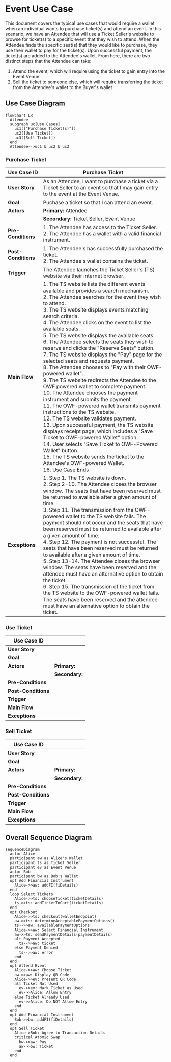 # Event Use Case

This document covers the typical use cases that would require a wallet when an individual wants to purchase ticket(s) and attend an event. In this scenario, we have an Attendee that will use a Ticket Seller's website to browse for ticket(s) to a specific event that they wish to attend. When the Attendee finds the specific seat(s) that they would like to purchase, they use their wallet to pay for the ticket(s). Upon successful payment, the ticket(s) are added to the Attendee's wallet. From here, there are two distinct steps that the Attendee can take:
1. Attend the event, which will require using the ticket to gain entry into the Event Venue
2. Sell the ticket to someone else, which will require transferring the ticket from the Attendee's wallet to the Buyer's wallet

## Use Case Diagram
```mermaid
flowchart LR
  Attendee
  subgraph uc[Use Cases]
    uc1(["Purchase Ticket(s)"])
    uc2([Use Ticket])
    uc3([Sell Ticket])
  end
  Attendee-->uc1 & uc2 & uc3
```

### Purchase Ticket
| **Use Case ID**     | Purchase Ticket |
|---------------------|----------------|
| **User Story**      | As an Attendee, I want to purchase a ticket via a Ticket Seller to an event so that I may gain entry to the event at the Event Venue. |
| **Goal**            | Puchase a ticket so that I can attend an event. |
| **Actors**          | **Primary:** Attendee  |
|                     | **Secondary:** Ticket Seller, Event Venue |
| **Pre-Conditions**  | 1. The Attendee has access to the Ticket Seller.<br/> 2. The Attendee has a wallet with a valid financial instrument. |
| **Post-Conditions** | 1. The Attendee's has successfully purchased the ticket.<br/> 2. The Attendee's wallet contains the ticket. |
| **Trigger**         | The Attendee launches the Ticket Seller's (TS) website via their internet browser. |
| **Main Flow**       | 1. The TS website lists the different events available and provides a search mechanism.<br/> 2. The Attendee searches for the event they wish to attend.<br/> 3. The TS website displays events matching search criteria.<br/> 4. The Attendee clicks on the event to list the available seats.<br/> 5. The TS website displays the available seats.<br/> 6. The Attendee selects the seats they wish to reserve and clicks the "Reserve Seats" button.<br/> 7. The TS website displays the "Pay" page for the selected seats and requests payment.<br/> 8. The Attendee chooses to "Pay with their OWF-powered wallet".<br/> 9. The TS website redirects the Attendee to the OWF powered wallet to complete payment.<br/> 10. The Attendee chooses the payment instrument and submits the payment.<br/> 11. The OWF-powered wallet transmits payment instructions to the TS website.<br/> 12. The TS website validates payment.<br/> 13. Upon successful payment, the TS website displays receipt page, which includes a "Save Ticket to OWF-powered Wallet" option.<br/> 14. User selects "Save Ticket to OWF-Powered Wallet" button.<br/> 15. The TS website sends the ticket to the Attendee's OWF-powered Wallet.<br/> 16. Use Case Ends |
| **Exceptions**      | 1. Step 1. The TS website is down.<br/>2. Step 2-10. The Attendee closes the browser window. The seats that have been reserved must be returned to available after a given amount of time.<br/>3. Step 11. The transmission from the OWF-powered wallet to the TS website fails. The payment should not occur and the seats that have been reserved must be returned to available after a given amount of time.<br/> 4. Step 12. The payment is not successful. The seats that have been reserved must be returned to available after a given amount of time.<br/> 5. Step 13-14. The Attendee closes the browser window. The seats have been reserved and the attendee must have an alternative option to obtain the ticket.<br/> 6. Step 15. The transmission of the ticket from the TS website to the OWF-powered wallet fails. The seats have been reserved and the attendee must have an alternative option to obtain the ticket. |

### Use Ticket
| **Use Case ID**     |                |
|---------------------|----------------|
| **User Story**      |                |
| **Goal**            |                |
| **Actors**          | **Primary:**   |
|                     | **Secondary:** |
| **Pre-Conditions**  |                |
| **Post-Conditions** |                |
| **Trigger**         |                |
| **Main Flow**       |                |
| **Exceptions**      |                |

### Sell Ticket
| **Use Case ID**     |                |
|---------------------|----------------|
| **User Story**      |                |
| **Goal**            |                |
| **Actors**          | **Primary:**   |
|                     | **Secondary:** |
| **Pre-Conditions**  |                |
| **Post-Conditions** |                |
| **Trigger**         |                |
| **Main Flow**       |                |
| **Exceptions**      |                |

## Overall Sequence Diagram
```mermaid
sequenceDiagram
  actor Alice
  participant aw as Alice's Wallet
  participant ts as Ticket Seller
  participant ev as Event Venue
  actor Bob
  participant bw as Bob's Wallet
  opt Add Financial Instrument
    Alice->>aw: addFI(fiDetails)
  end
  loop Select Tickets
    Alice->>ts: chooseTicket(ticketDetails)
    ts->>ts: addTicketToCart(ticketDetails)
  end
  opt Checkout
    Alice->>ts: checkout(walletEndpoint)
    aw->>ts: determineAcceptablePaymentOptions()
    ts-->>aw: availablePaymentOptions
    Alice->>aw: Select Financial Instrument
    aw->>ts: sendPaymentDetails(paymentDetails)
    alt Payment Accepted
      ts-->>aw: ticket
    else Payment Denied
      ts-->>aw: error
    end
  end
  opt Attend Event
    Alice->>aw: Choose Ticket
    aw->>aw: Display QR Code
    Alice->>ev: Present QR Code
    alt Ticket Not Used
      ev->>ev: Mark Ticket as Used
      ev->>Alice: Allow Entry
    else Ticket Already Used
      ev->>Alice: Do NOT Allow Entry
    end
  end
  opt Add Financial Instrument
    Bob->>bw: addFI(fiDetails)
  end
  opt Sell Ticket
    Alice->Bob: Agree to Transaction Details
    critical Atomic Swap
      bw->>aw: Pay
      aw->>bw: Ticket
    end
  end
```